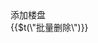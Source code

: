 <div><div class=\"line line-dashed b-b line-lg\"></div><div class=\"form-group\"><div class=\"col-sm-12 btn-toolbar\"><a class=\"btn btn-info\" @click=\"addGoods\">添加楼盘</a></div></div><div class=\"line line-dashed b-b line-lg\"></div><div class=\"form-group\"><div class=\"col-sm-8\"><a class=\"btn btn-info\" @click=\"removeGoods\">{{$t(\"批量删除\")}}</a></div></div><div class=\"col-sm-12\"><grids-table :query-adaptor=\"refreshGoodsList\" _key=\"prodId\" auto-read><template scope=\"item\" slot=\"body\"><grid-column :scope=\"item\" _checkbox _ref=\"checked\" :checked-list=\"removingList\"></grid-column><grid-column :ellipsis=\"false\" :scope=\"item\" header=\"楼盘名称\" _ref=\"prodName\" :style=\"{ \'max-width\': \'300px\' }\"></grid-column><grid-column :ellipsis=\"false\" :scope=\"item\" header=\"楼盘ID\" _ref=\"prodId\" :style=\"{ \'max-width\': \'300px\' }\"></grid-column><grid-column :scope=\"item\" :header=\"$t(\'优先级\')\"><grid-act-input :scope=\"item\" _number _ref=\"sort\" @change=\"resort\"></grid-act-input></grid-column><grid-column :scope=\"item\" :header=\"$t(\'操作\')\"><grid-act-click v-if=\"false\" :scope=\"item\" :label=\"$t(\'编辑\')\" @click=\"editItem\"></grid-act-click><grid-act-click :scope=\"item\" :label=\"$t(\'删除\')\" clazz=\"btn-danger\" @click=\"removeItem\"></grid-act-click></grid-column></template><template scope=\"info\" slot=\"foot\"><grid-pagination :scope=\"info\" slot=\"foot\"></grid-pagination></template></grids-table></div></div>